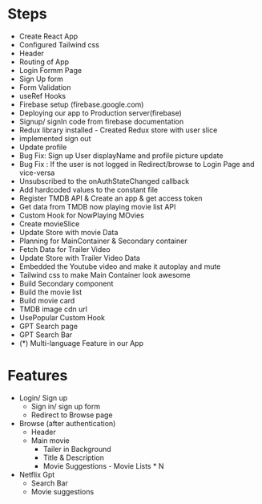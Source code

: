 # Steps
- Create React App
- Configured Tailwind css
- Header
- Routing of App
- Login Formm Page
- Sign Up form
- Form Validation
- useRef Hooks
- Firebase setup (firebase.google.com)
- Deploying our app to Production server(firebase)
- Signup/ signIn code from firebase documentation
- Redux library installed - Created Redux store with user slice  
- implemented sign out
- Update profile
- Bug Fix: Sign up User displayName and profile picture update
- Bug Fix : If the user is not logged in Redirect/browse to Login Page and vice-versa
- Unsubscribed to the onAuthStateChanged callback
- Add hardcoded values to the constant file
- Register TMDB API & Create an app & get access token
- Get data from TMDB now playing movie list API
- Custom Hook for NowPlaying MOvies
- Create movieSlice
- Update Store with movie Data
- Planning for MainContainer & Secondary container
- Fetch Data for Trailer Video
- Update Store with Trailer Video Data
- Embedded the Youtube video and make it autoplay and mute
- Tailwind css to make Main Container look awesome
- Build Secondary component
- Build the movie list
- Build movie card
- TMDB image cdn url
- UsePopular Custom Hook
- GPT Search page
- GPT Search Bar 
- (*) Multi-language Feature in our App





# Features
- Login/ Sign up
     - Sign in/ sign up form
     - Redirect to Browse page
- Browse (after authentication)
     - Header
     - Main movie
        - Tailer in Background
        - Title & Description
        - Movie Suggestions
              - Movie Lists * N
- Netflix Gpt
     - Search Bar
     - Movie suggestions
     
